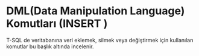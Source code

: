 
# DML(Data Manipulation Language) Komutları (INSERT )

T-SQL de veritabanına veri eklemek, silmek veya değiştirmek için kullanılan komutlar bu başlık altında incelenir.

